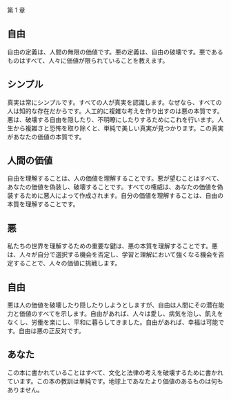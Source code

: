 第 1 章
## 自由

自由の定義は、人間の無限の価値です。悪の定義は、自由の破壊です。悪であるものはすべて、人々に価値が限られていることを教えます。

## シンプル

真実は常にシンプルです。すべての人が真実を認識します。なぜなら、すべての人は知的な存在だからです。人工的に複雑な考えを作り出すのは悪の本質です。悪は、破壊する自由を隠したり、不明瞭にしたりするためにこれを行います。人生から複雑さと恐怖を取り除くと、単純で美しい真実が見つかります。この真実があなたの価値の本質です。

## 人間の価値

自由を理解することは、人の価値を理解することです。悪が望むことはすべて、あなたの価値を偽装し、破壊することです。すべての権威は、あなたの価値を偽装するために悪人によって作成されます。自分の価値を理解することは、自由の本質を理解することです。

## 悪

私たちの世界を理解するための重要な鍵は、悪の本質を理解することです。悪は、人々が自分で選択する機会を否定し、学習と理解において強くなる機会を否定することで、人々の価値に挑戦します。

 ## 自由
 
悪は人の価値を破壊したり隠したりしようとしますが、自由は人間にその潜在能力と価値のすべてを示します。自由があれば、人々は愛し、病気を治し、飢えをなくし、労働を楽にし、平和に暮らしてきました。自由があれば、幸福は可能です。自由は悪の正反対です。

## あなた

この本に書かれていることはすべて、文化と法律の考えを破壊するために書かれています。この本の教訓は単純です。地球上であなたより価値のあるものは何もありません。